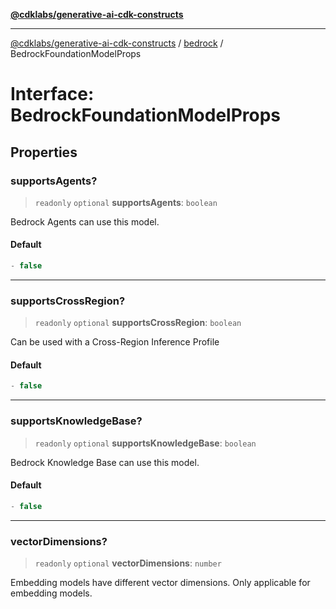[**@cdklabs/generative-ai-cdk-constructs**](../../../README.md)

***

[@cdklabs/generative-ai-cdk-constructs](../../../README.md) / [bedrock](../README.md) / BedrockFoundationModelProps

# Interface: BedrockFoundationModelProps

## Properties

### supportsAgents?

> `readonly` `optional` **supportsAgents**: `boolean`

Bedrock Agents can use this model.

#### Default

```ts
- false
```

***

### supportsCrossRegion?

> `readonly` `optional` **supportsCrossRegion**: `boolean`

Can be used with a Cross-Region Inference Profile

#### Default

```ts
- false
```

***

### supportsKnowledgeBase?

> `readonly` `optional` **supportsKnowledgeBase**: `boolean`

Bedrock Knowledge Base can use this model.

#### Default

```ts
- false
```

***

### vectorDimensions?

> `readonly` `optional` **vectorDimensions**: `number`

Embedding models have different vector dimensions.
Only applicable for embedding models.
